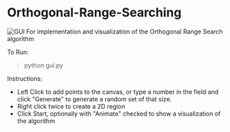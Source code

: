 # Orthogonal-Range-Searching

![GUI For implementation and visualization of the Orthogonal Range Search algorithm](https://i.imgur.com/clIrD9y.png)

To Run:
> python gui.py

Instructions:
- Left Click to add points to the canvas, or type a number in the field and click "Generate" to generate a random set of that size.
- Right click twice to create a 2D region
- Click Start, optionally with "Animate" checked to show a visualization of the algorithm

